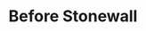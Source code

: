 ---
pid: llp521
title: Before Stonewall
location_transcription: Near Independence Hall
coordinates: "[-75.149871344902, 39.949095424376]"
zipcode: '19119'
gen_neighborhood: Northwest Philadelphia
neighborhood: Mount Airy
outside_phl: 
age: '50'
age_range: 50-59
instagram: 
image_file_name: llp_521.jpg
proposal_transcription: A monument (not just a plaque) marking the first LGBTQ Rights
  March by members of the Mattachine Society here in Philadelphia - several years
  before stonewall - sign with 15 million US homosexuals protest for treatment - several
  hands represent 1st brave protester
topic: Gender Identity,Inclusivity,LGBTQ+,Social Justice
topic_summary: 0, 0, 0, 0
type: Sculpture Statue
keywords_other: 
credit: 
image_labels: 
twitter: dezingrl
facebook: 
permalink: "/monuments/llp521/"
layout: item-page
---
